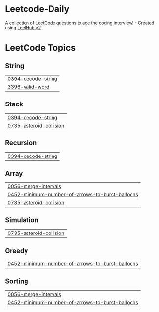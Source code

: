 # Leetcode-Daily
A collection of LeetCode questions to ace the coding interview! - Created using [LeetHub v2](https://github.com/arunbhardwaj/LeetHub-2.0)

<!---LeetCode Topics Start-->
# LeetCode Topics
## String
|  |
| ------- |
| [0394-decode-string](https://github.com/prachics/Leetcode-Daily/tree/master/0394-decode-string) |
| [3396-valid-word](https://github.com/prachics/Leetcode-Daily/tree/master/3396-valid-word) |
## Stack
|  |
| ------- |
| [0394-decode-string](https://github.com/prachics/Leetcode-Daily/tree/master/0394-decode-string) |
| [0735-asteroid-collision](https://github.com/prachics/Leetcode-Daily/tree/master/0735-asteroid-collision) |
## Recursion
|  |
| ------- |
| [0394-decode-string](https://github.com/prachics/Leetcode-Daily/tree/master/0394-decode-string) |
## Array
|  |
| ------- |
| [0056-merge-intervals](https://github.com/prachics/Leetcode-Daily/tree/master/0056-merge-intervals) |
| [0452-minimum-number-of-arrows-to-burst-balloons](https://github.com/prachics/Leetcode-Daily/tree/master/0452-minimum-number-of-arrows-to-burst-balloons) |
| [0735-asteroid-collision](https://github.com/prachics/Leetcode-Daily/tree/master/0735-asteroid-collision) |
## Simulation
|  |
| ------- |
| [0735-asteroid-collision](https://github.com/prachics/Leetcode-Daily/tree/master/0735-asteroid-collision) |
## Greedy
|  |
| ------- |
| [0452-minimum-number-of-arrows-to-burst-balloons](https://github.com/prachics/Leetcode-Daily/tree/master/0452-minimum-number-of-arrows-to-burst-balloons) |
## Sorting
|  |
| ------- |
| [0056-merge-intervals](https://github.com/prachics/Leetcode-Daily/tree/master/0056-merge-intervals) |
| [0452-minimum-number-of-arrows-to-burst-balloons](https://github.com/prachics/Leetcode-Daily/tree/master/0452-minimum-number-of-arrows-to-burst-balloons) |
<!---LeetCode Topics End-->